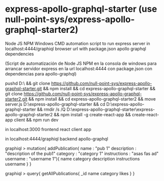 # express-apollo-graphql-starter (use null-point-sys/express-apollo-graphql-starter2)

Node JS NPM Windows CMD automation script to run express server in localhost:4444/graphiql browser url with package.json apollo graphql dependencies

(Script de automatización de Node JS NPM en la consola de windows para arrancar servidor express en la url localhost:4444 con package.json con dependencias para apollo-graphql)

pushd D:\ 
&& git clone https://github.com/null-point-sys/express-apollo-graphql-starter.git 
&& npm install 
&& cd express-apollo-graphql-starter 
&& git clone https://github.com/null-point-sys/express-apollo-graphql-starter2.git 
&& npm install 
&& cd express-apollo-graphql-starter2 
&& move server.js D:\express-apollo-graphql-starter 
&& cd D:\express-apollo-graphql-starter 
&& rmdir /s /Q D:\express-apollo-graphql-starter\express-apollo-graphql-starter2
&& npm install -g create-react-app 
&& create-react-app client
&& npm run dev

in localhost:3000 frontend react client app

in localhost:4444/graphiql backend apollo-graphql

graphiql > mutation{
  addPublication(
    name         : "pub 1"
    description  : "description of the pub1"
    category     : "category 1"
    instructions : "asas fas ad"
    username     : "username 1"){
      name
      category
      description
      instructions
      username
    }
}

graphiql > query{
  getAllPublications{
  	_id
  	name
  	category
  	likes
	}
}
